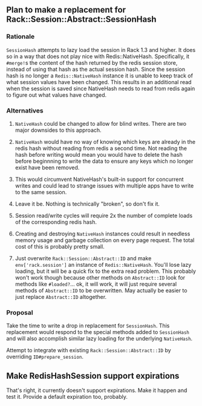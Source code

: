 ## Plan to make a replacement for Rack::Session::Abstract::SessionHash ##

### Rationale ###

`SessionHash` attempts to lazy load the session in Rack 1.3 and higher.
It does so in a way that does not play nice with Redis::NativeHash.
Specifically, it `#merge!`s the content of the hash returned by the redis
session store, instead of using that hash as the actual session hash.
Since the session hash is no longer a `Redis::NativeHash` instance it is unable
to keep track of what session values have been changed. This results in an
additional read when the session is saved since NativeHash needs to read from
redis again to figure out what values have changed.

### Alternatives ###

1. `NativeHash` could be changed to allow for blind writes. There are two major
downsides to this approach.

  1. `NativeHash` would have no way of knowing which keys are already in the redis
  hash without reading from redis a second time. Not reading the hash before
  writing would mean you would have to delete the hash before beginnning to
  write the data to ensure any keys which no longer exist have been removed.

  2. This would circumvent NativeHash's built-in support for concurrent writes
  and could lead to strange issues with multiple apps have to write to the
  same session.

2. Leave it be. Nothing is technically "broken", so don't fix it.

  1. Session read/write cycles will require 2x the number of complete loads
  of the corresponding redis hash.

  2. Creating and destroying `NativeHash` instances could result in needless
  memory usage and garbage collection on every page request.
  The total cost of this is probably pretty small.

3. Just overwrite `Rack::Session::Abstract::ID` and make `env['rack.session']`
an instance of `Redis::NativeHash`. You'll lose lazy loading, but it will be a
quick fix to the extra read problem. This probably won't work though because
other methods on `Abstract::ID` look for methods like `#loaded?`... ok, it will
work, it will just require several methods of `Abstract::ID` to be overwritten.
May actually be easier to just replace `Abstract::ID` altogether.


### Proposal ###

Take the time to write a drop in replacement for `SessionHash`.
This replacement would respond to the special methods added to `SessionHash`
and will also accomplish similar lazy loading for the underlying `NativeHash`.

Attempt to integrate with existing `Rack::Session::Abstract::ID` by overriding
`ID#prepare_session`.

## Make RedisHashSession support expirations ##

That's right, it currently doesn't support expirations.
Make it happen and test it. Provide a default expiration too, probably.

